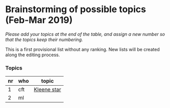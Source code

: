 # Brainstorming of possible topics (Feb-Mar 2019)

*Please add your topics at the end of the table, and assign a new number so that the topics keep their numbering.*

This is a first provisional list without any ranking. New lists will be created along the editing process.


### Topics
| nr | who | topic |
| --- | --- | --- | 
| 1   | cft | [Kleene star](article-drafts-20190307/article-0-0.md) |
| 2   | ml | |
